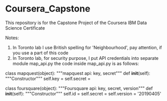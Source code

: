 # Coursera_Capstone
This repository is for the Capstone Project of the Coursera IBM Data Science Certificate

Notes:
1. In Toronto lab I use British spelling for 'Neighbourhood', pay attention, if you use a part of this code
2. In Toronto lab, for security purpose, I put API credentials into separate module map_api.py
the code inside map_api.py is as follows:

class mapquest(object):
    """mapquest api: key, secret"""
    def __init__(self):
        """Constructor"""
        self.key = <key>
        self.secret = <secret>
        
class foursquare(object):
    """Foursquare api: key, secret, version"""
    def __init__(self):
        """Constructor"""
        self.id = <id>
        self.secret = <secret>
        self.version = '20190405'
        
